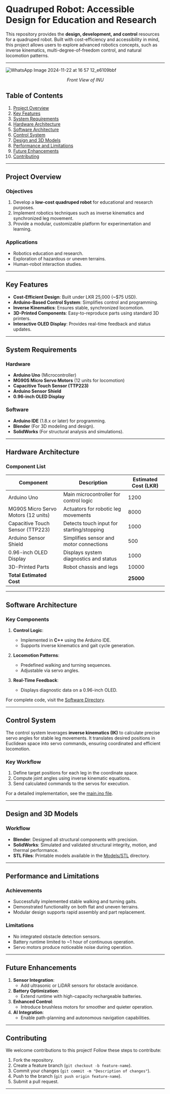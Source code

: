# Quadruped Robot: Accessible Design for Education and Research

This repository provides the **design, development, and control** resources for a quadruped robot. Built with cost-efficiency and accessibility in mind, this project allows users to explore advanced robotics concepts, such as inverse kinematics, multi-degree-of-freedom control, and natural locomotion patterns.

---


![WhatsApp Image 2024-11-22 at 16 57 12_e6109bbf](https://github.com/user-attachments/assets/2a7660c4-2bd7-4225-9094-e3b8aaed3a98)

<div align="center"><em>Front View of INU</em></div>


## Table of Contents
1. [Project Overview](#project-overview)
2. [Key Features](#key-features)
3. [System Requirements](#system-requirements)
4. [Hardware Architecture](#hardware-architecture)
5. [Software Architecture](#software-architecture)
6. [Control System](#control-system)
7. [Design and 3D Models](#design-and-3d-models)
8. [Performance and Limitations](#performance-and-limitations)
9. [Future Enhancements](#future-enhancements)
10. [Contributing](#contributing)

---

## Project Overview

### Objectives
1. Develop a **low-cost quadruped robot** for educational and research purposes.
2. Implement robotics techniques such as inverse kinematics and synchronized leg movement.
3. Provide a modular, customizable platform for experimentation and learning.

### Applications
- Robotics education and research.
- Exploration of hazardous or uneven terrains.
- Human-robot interaction studies.

---

## Key Features

- **Cost-Efficient Design**: Built under LKR 25,000 (~$75 USD).
- **Arduino-Based Control System**: Simplifies control and programming.
- **Inverse Kinematics**: Ensures stable, synchronized locomotion.
- **3D-Printed Components**: Easy-to-reproduce parts using standard 3D printers.
- **Interactive OLED Display**: Provides real-time feedback and status updates.

---

## System Requirements

### Hardware
- **Arduino Uno** (Microcontroller)
- **MG90S Micro Servo Motors** (12 units for locomotion)
- **Capacitive Touch Sensor (TTP223)**
- **Arduino Sensor Shield**
- **0.96-inch OLED Display**

### Software
- **Arduino IDE** (1.8.x or later) for programming.
- **Blender** (For 3D modeling and design).
- **SolidWorks** (For structural analysis and simulations).

---

## Hardware Architecture

### Component List
| **Component**                      | **Description**                            | **Estimated Cost (LKR)** |
|------------------------------------|--------------------------------------------|--------------------------|
| Arduino Uno                        | Main microcontroller for control logic      | 1200                    |
| MG90S Micro Servo Motors (12 units)| Actuators for robotic leg movements         | 8000                    |
| Capacitive Touch Sensor (TTP223)   | Detects touch input for starting/stopping   | 1000                    |
| Arduino Sensor Shield              | Simplifies sensor and motor connections     | 500                     |
| 0.96-inch OLED Display             | Displays system diagnostics and status      | 1000                    |
| 3D-Printed Parts                   | Robot chassis and legs                      | 10000                   |
| **Total Estimated Cost**           |                                            | **25000**               |

---

## Software Architecture

### Key Components
1. **Control Logic**:
   - Implemented in **C++** using the Arduino IDE.
   - Supports inverse kinematics and gait cycle generation.

2. **Locomotion Patterns**:
   - Predefined walking and turning sequences.
   - Adjustable via servo angles.

3. **Real-Time Feedback**:
   - Displays diagnostic data on a 0.96-inch OLED.

For complete code, visit the [Software Directory](Software/Arduino/main.ino).

---

## Control System

The control system leverages **inverse kinematics (IK)** to calculate precise servo angles for stable leg movements. It translates desired positions in Euclidean space into servo commands, ensuring coordinated and efficient locomotion.

### Key Workflow
1. Define target positions for each leg in the coordinate space.
2. Compute joint angles using inverse kinematic equations.
3. Send calculated commands to the servos for execution.

For a detailed implementation, see the [main.ino file](Software/Arduino/main.ino).

---

## Design and 3D Models

### Workflow
- **Blender**: Designed all structural components with precision.
- **SolidWorks**: Simulated and validated structural integrity, motion, and thermal performance.
- **STL Files**: Printable models available in the [Models/STL](Models/STL/) directory.

---

## Performance and Limitations

### Achievements
- Successfully implemented stable walking and turning gaits.
- Demonstrated functionality on both flat and uneven terrains.
- Modular design supports rapid assembly and part replacement.

### Limitations
- No integrated obstacle detection sensors.
- Battery runtime limited to ~1 hour of continuous operation.
- Servo motors produce noticeable noise during operation.

---

## Future Enhancements

1. **Sensor Integration**:
   - Add ultrasonic or LiDAR sensors for obstacle avoidance.
2. **Battery Optimization**:
   - Extend runtime with high-capacity rechargeable batteries.
3. **Enhanced Control**:
   - Introduce brushless motors for smoother and quieter operation.
4. **AI Integration**:
   - Enable path-planning and autonomous navigation capabilities.

---

## Contributing

We welcome contributions to this project! Follow these steps to contribute:
1. Fork the repository.
2. Create a feature branch (`git checkout -b feature-name`).
3. Commit your changes (`git commit -m "Description of changes"`).
4. Push to the branch (`git push origin feature-name`).
5. Submit a pull request.

---


